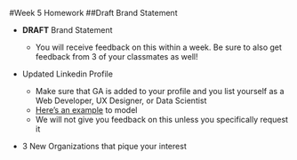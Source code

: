 #Week 5 Homework 
##Draft Brand Statement 

- **DRAFT** Brand Statement
  - You will receive feedback on this within a week. Be sure to also get feedback from 3 of your classmates as well! 

- Updated Linkedin Profile 
  - Make sure that GA is added to your profile and you list yourself as a Web Developer, UX Designer, or Data Scientist 
  - [Here’s an example](https://www.linkedin.com/in/christinemovius) to model
  - We will not give you feedback on this unless you specifically request it

- 3 New Organizations that pique  your interest 
